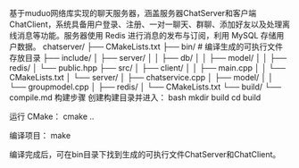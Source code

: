 基于muduo网络库实现的聊天服务器，涵盖服务器ChatServer和客户端ChatClient，系统具备用户登录、注册、一对一聊天、群聊、添加好友以及处理离线消息等功能。服务器使用 Redis 进行消息的发布与订阅，利用 MySQL 存储用户数据。
chatserver/
├── CMakeLists.txt
├── bin/  # 编译生成的可执行文件存放目录
├── include/
│   ├── server/
│   │   ├── db/
│   │   ├── model/
│   │   ├── redis/
│   └── public.hpp
├── src/
│   ├── client/
│   │   ├── main.cpp
│   │   └── CMakeLists.txt
│   └── server/
│       ├── chatservice.cpp
│       ├── model/
│       │   └── groupmodel.cpp
│       ├── redis/
│       └── CMakeLists.txt
└── build/
    └── compile.md
构建步骤
创建构建目录并进入：
bash
mkdir build
cd build

运行 CMake：
cmake ..

编译项目：
make

编译完成后，可在bin目录下找到生成的可执行文件ChatServer和ChatClient。
